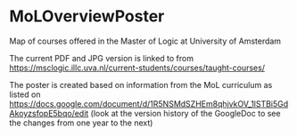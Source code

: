 # MoLOverviewPoster
Map of courses offered in the Master of Logic at University of Amsterdam

The current PDF and JPG version is linked to from
https://msclogic.illc.uva.nl/current-students/courses/taught-courses/

The poster is created based on information from the MoL curriculum as listed on
https://docs.google.com/document/d/1R5NSMdSZHEm8qhjvkOV_1lSTBi5GdAkoyzsfopE5bqo/edit
(look at the version history of the GoogleDoc to see the changes from one year to the next)
